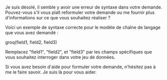 Je suis désolé, il semble y avoir une erreur de syntaxe dans votre demande. Pouvez-vous s'il vous plaît reformuler votre demande ou me fournir plus d'informations sur ce que vous souhaitez réaliser ?

Voici un exemple de syntaxe correcte pour le modèle de chaîne de langage que vous avez demandé :

groq(field1, field2, field3)

Remplacez "field1", "field2", et "field3" par les champs spécifiques que vous souhaitez interroger dans votre jeu de données.

Si vous avez besoin d'aide pour formuler votre demande, n'hésitez pas à me le faire savoir. Je suis là pour vous aider.